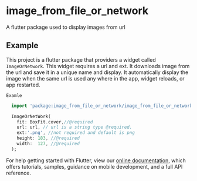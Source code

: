 # image_from_file_or_network

A flutter package used to display images from url

## Example

This project is a flutter package that providers a widget called `ImageOrNetwork`. This widget requires a url and ext. 
It downloads image from the url and save it in a unique name and display. It automatically display the image when the same url is used any where in the app, widget reloads, or app restarted.

`Examle`

```dart
  import 'package:image_from_file_or_network/image_from_file_or_network.dart';

  ImageOrNetWork(
    fit: BoxFit.cover,//@required
    url: url, // url is a string type @required.
    ext:'.png', //not required and default is png
    height: 183, //@required
    width:  127, //@required
  );
```

For help getting started with Flutter, view our 
[online documentation](https://flutter.dev/docs), which offers tutorials, 
samples, guidance on mobile development, and a full API reference.

